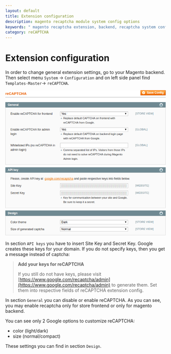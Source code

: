 ```yaml
---
layout: default
title: Extension configuration
description: magento recaptcha module system config options
keywords: " magento recaptcha extension, backend, recaptcha system config"
category: reCAPTCHA
---
```


# Extension configuration

In order to change general extension settings, go to your Magento backend. Then select menu `System` -> `Configuration` and on left side panel find `Templates-Master`-> `reCAPTCHA`.

![ReCAPTCHA system config options](/images/m1/extensions/recaptcha/system-config.png)

In section `API keys` you have to insert Site Key and Secret Key. Google creates these keys  for your domain. If you do not specify keys, then you get a message instead of captcha:

> **Add your keys for reCAPTCHA**
> 
>If you still do not have keys, please visit [https://www.google.com/recaptcha/admin](https://www.google.com/recaptcha/admin) to generate them. Set them into respective fields of reCAPTCHA extension config.

In section `General` you can disable or enable reCAPTCHA. As you can see, you may enable recaptcha only for store frontend or only for magento backend.

You can see only 2 Google options to customize reCAPTCHA:

 *  color (light/dark)
 *  size (normal/compact)
  
These settings you can find in section `Design`.
